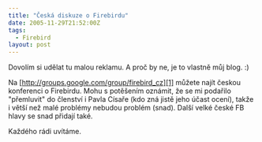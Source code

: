 ```yaml
---
title: "Česká diskuze o Firebirdu"
date: 2005-11-29T21:52:00Z
tags:
  - Firebird
layout: post
---
```

Dovolím si udělat tu malou reklamu. A proč by ne, je to vlastně můj blog. :)

Na [http://groups.google.com/group/firebird_cz][1] můžete najít českou konferenci o Firebirdu. Mohu s potěšením oznámit, že se mi podařilo "přemluvit" do členství i Pavla Císaře (kdo zná jistě jeho účast ocení), takže i větší než malé problémy nebudou problém (snad). Další velké české FB hlavy se snad přidají také.

Každého rádi uvítáme.

[1]: http://groups.google.com/group/firebird_cz